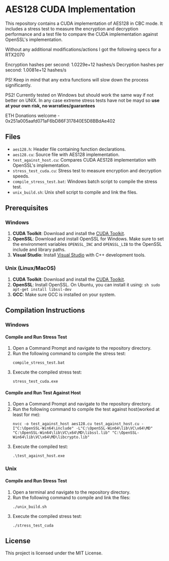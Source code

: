 # AES128 CUDA Implementation

This repository contains a CUDA implementation of AES128 in CBC mode. It includes a stress test to measure the encryption and decryption performance and a test file to compare the CUDA implementation against OpenSSL's implementation.

Without any additional modifications/actions I got the following specs for a RTX2070

Encryption hashes per second: 1.0229e+12 hashes/s
Decryption hashes per second: 1.0081e+12 hashes/s

PS! Keep in mind that any extra functions will slow down the process significantly.

PS2! Currently tested on Windows but should work the same way if not better on UNIX. In any case extreme stress tests have not be mayd so **use at your own risk, no warraties/guarantees**

ETH Donations welcome - 0x251a005aafd071aF6bD86F317840E5D8BBdAe402

## Files

- `aes128.h`: Header file containing function declarations.
- `aes128.cu`: Source file with AES128 implementation.
- `test_against_host.cu`: Compares CUDA AES128 implementation with OpenSSL's implementation.
- `stress_test_cuda.cu`: Stress test to measure encryption and decryption speeds.
- `compile_stress_test.bat`: Windows batch script to compile the stress test.
- `unix_build.sh`: Unix shell script to compile and link the files.

## Prerequisites

### Windows

1. **CUDA Toolkit**: Download and install the [CUDA Toolkit](https://developer.nvidia.com/cuda-toolkit).
2. **OpenSSL**: Download and install OpenSSL for Windows. Make sure to set the environment variables `OPENSSL_INC` and `OPENSSL_LIB` to the OpenSSL include and library paths.
3. **Visual Studio**: Install [Visual Studio](https://visualstudio.microsoft.com/) with C++ development tools.

### Unix (Linux/MacOS)

1. **CUDA Toolkit**: Download and install the [CUDA Toolkit](https://developer.nvidia.com/cuda-toolkit).
2. **OpenSSL**: Install OpenSSL. On Ubuntu, you can install it using:
		```sh
   sudo apt-get install libssl-dev```
3. **GCC**: Make sure GCC is installed on your system.

## Compilation Instructions

### Windows

#### Compile and Run Stress Test

1. Open a Command Prompt and navigate to the repository directory.
2. Run the following command to compile the stress test:
    ```
    compile_stress_test.bat
    ```
3. Execute the compiled stress test:
    ```
    stress_test_cuda.exe
    ```

#### Compile and Run Test Against Host

1. Open a Command Prompt and navigate to the repository directory.
2. Run the following command to compile the test against host(worked at least for me):
    ```
    nvcc -o test_against_host aes128.cu test_against_host.cu -I"C:\OpenSSL-Win64\include" -L"C:\OpenSSL-Win64\lib\VC\x64\MD" "C:\OpenSSL-Win64\lib\VC\x64\MD\libssl.lib" "C:\OpenSSL-Win64\lib\VC\x64\MD\libcrypto.lib"
    ```
3. Execute the compiled test:
    ```
    .\test_against_host.exe
    ```

### Unix

#### Compile and Run Stress Test

1. Open a terminal and navigate to the repository directory.
2. Run the following command to compile and link the files:
    ```
    ./unix_build.sh
    ```
3. Execute the compiled stress test:
    ```
    ./stress_test_cuda
    ```

## License

This project is licensed under the MIT License.
